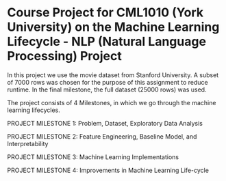 # Course Project for CML1010 (York University) on the Machine Learning Lifecycle - NLP (Natural Language Processing) Project
In this project we use the movie dataset from Stanford University. A subset of 7000 rows was chosen for the purpose of this assignment to reduce runtime. In the final milestone, the full dataset (25000 rows) was used. 

The project consists of 4 Milestones, in which we go through the machine learning lifecycles. 

PROJECT MILESTONE 1:  Problem, Dataset,  Exploratory Data Analysis

PROJECT MILESTONE 2: Feature  Engineering, Baseline Model, and Interpretability

PROJECT MILESTONE 3:  Machine Learning Implementations

PROJECT MILESTONE 4:  Improvements in Machine Learning Life-cycle 
